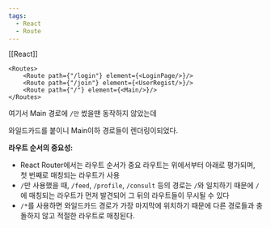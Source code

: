 ```yaml
---
tags:
  - React
  - Route
---
```


[[React]]
```
<Routes>  
    <Route path={"/login"} element={<LoginPage/>}/>  
    <Route path={"/join"} element={<UserRegist/>}/>  
    <Route path={"/"} element={<Main/>}/>  
</Routes>
```
여기서 Main 경로에 `/만` 썼을땐 동작하지 않았는데

와일드카드를 붙이니 Main이하 경로들이 렌더링이되었다.

**라우트 순서의 중요성:**

- React Router에서는 라우트 순서가 중요 라우트는 위에서부터 아래로 평가되며, 첫 번째로 매칭되는 라우트가 사용
- `/`만 사용했을 때, `/feed`, `/profile`, `/consult` 등의 경로는 `/`와 일치하기 때문에 `/`에 매칭되는 라우트가 먼저 발견되어 그 뒤의 라우트들이 무시될 수 있다
- `/*`를 사용하면 와일드카드 경로가 가장 마지막에 위치하기 때문에 다른 경로들과 충돌하지 않고 적절한 라우트로 매칭된다.